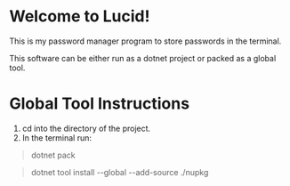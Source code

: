 # Welcome to Lucid!

This is my password manager program to store passwords in the terminal.

This software can be either run as a dotnet project or packed as a global tool.


# Global Tool Instructions

1. cd into the directory of the project.
2. In the terminal run: 
  > dotnet pack
  
  > dotnet tool install --global --add-source ./nupkg <ProgramDir>

